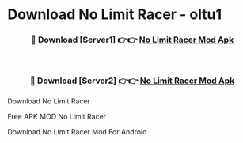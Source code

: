 # Download No Limit Racer - oltu1



<div align="center">
<h3>🔴 Download [Server1] 👉👉 <a href="https://momento.my/?title=No_Limit_Racer">No Limit Racer Mod Apk</a></h3><br>

<h3>🔴 Download [Server2] 👉👉 <a href="https://momento.my/?title=No_Limit_Racer">No Limit Racer Mod Apk</a></h3>
</div>



Download No Limit Racer 

Free APK MOD No Limit Racer 

Download No Limit Racer Mod For Android
